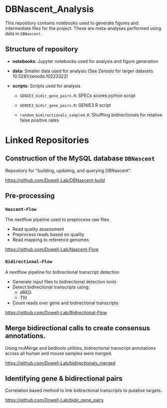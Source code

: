 # DBNascent_Analysis
This repository contains notebooks used to generate figures and intermediate files for the project. These are meta-analyses performed using data in `DBNascent`. 

## Structure of repository

- **notebooks**: Jupyter notebooks used for analysis and figure generation

- **data**: Smaller data used for analysis (See Zenodo for larger datasets 10.5281/zenodo.10223322)

- **scripts**: Scripts used for analysis

  - `GENIE3_bidir_gene_pairs.R`: SPECs scores python script

  - `GENIE3_bidir_gene_pairs.R`: GENIE3 R script

  - `random_bidirectionals_sampled.R`: Shuffling bidirectionals for relative false positive rates

# Linked Repositories
## Construction of the MySQL database `DBNascent` 

Repository for "building, updating, and querying DBNascent".

https://github.com/Dowell-Lab/DBNascent-build

## Pre-processing
### `Nascent-Flow`

The nextflow pipeline used to preprocess raw files 
* Read quality assessment
* Preprocess reads based on quality
* Read mapping to reference genomes

https://github.com/Dowell-Lab/Nascent-Flow

### `Bidirectional-Flow`

A nextflow pipeline for bidirectional transcript detection 
* Generate input files to bidirectional detection tools
* Detect bidirectional transcripts using:
  * dREG
  * Tfit
* Count reads over gene and bidirectional transcripts

https://github.com/Dowell-Lab/Bidirectional-Flow

## Merge bidirectional calls to create consensus annotations.

Using muMerge and bedtools utilities, bidirectional transcript annotations across all human and mouse samples were merged.

https://github.com/Dowell-Lab/bidirectionals_merged 

## Identifying gene & bidirectional pairs

Correlation based method to link bidirectional transcripts to putative targets.

https://github.com/Dowell-Lab/bidir_gene_pairs
